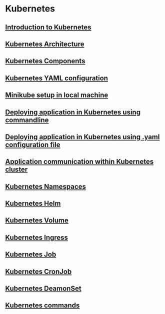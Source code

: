 # Kubernetes

## [Introduction to Kubernetes](Introduction.md)
## [Kubernetes Architecture](Architecture.md)
## [Kubernetes Components](Components.md)
## [Kubernetes YAML configuration](YamlConfiguration.md)
## [Minikube setup in local machine](MinikubeSetup.md)
## [Deploying application in Kubernetes using commandline](CmdDeployment.md)
## [Deploying application in Kubernetes using .yaml configuration file](YamlDeployment.md)
## [Application communication within Kubernetes cluster](Page5.md)
## [Kubernetes Namespaces](Namespace.md)
## [Kubernetes Helm](Helm.md)
## [Kubernetes Volume](volumes.md)
## [Kubernetes Ingress](Ingress.md)
## [Kubernetes Job](Job.md)
## [Kubernetes CronJob](CronJob.md)
## [Kubernetes DeamonSet](DeamonSet.md)
## [Kubernetes commands](k8s-commands.md)